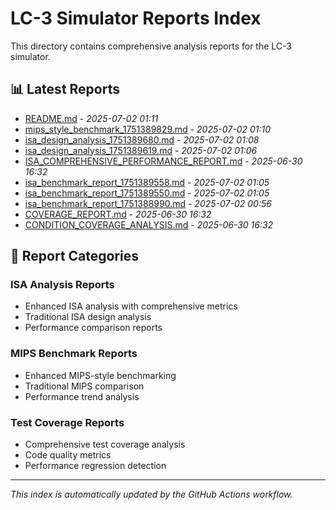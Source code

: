 # LC-3 Simulator Reports Index

This directory contains comprehensive analysis reports for the LC-3 simulator.

## 📊 Latest Reports

- [README.md](README.md) - *2025-07-02 01:11*
- [mips_style_benchmark_1751389829.md](mips_style_benchmark_1751389829.md) - *2025-07-02 01:10*
- [isa_design_analysis_1751389680.md](isa_design_analysis_1751389680.md) - *2025-07-02 01:08*
- [isa_design_analysis_1751389619.md](isa_design_analysis_1751389619.md) - *2025-07-02 01:06*
- [ISA_COMPREHENSIVE_PERFORMANCE_REPORT.md](ISA_COMPREHENSIVE_PERFORMANCE_REPORT.md) - *2025-06-30 16:32*
- [isa_benchmark_report_1751389558.md](isa_benchmark_report_1751389558.md) - *2025-07-02 01:05*
- [isa_benchmark_report_1751389550.md](isa_benchmark_report_1751389550.md) - *2025-07-02 01:05*
- [isa_benchmark_report_1751388990.md](isa_benchmark_report_1751388990.md) - *2025-07-02 00:56*
- [COVERAGE_REPORT.md](COVERAGE_REPORT.md) - *2025-06-30 16:32*
- [CONDITION_COVERAGE_ANALYSIS.md](CONDITION_COVERAGE_ANALYSIS.md) - *2025-06-30 16:32*

## 📁 Report Categories

### ISA Analysis Reports
- Enhanced ISA analysis with comprehensive metrics
- Traditional ISA design analysis
- Performance comparison reports

### MIPS Benchmark Reports
- Enhanced MIPS-style benchmarking
- Traditional MIPS comparison
- Performance trend analysis

### Test Coverage Reports
- Comprehensive test coverage analysis
- Code quality metrics
- Performance regression detection

---

*This index is automatically updated by the GitHub Actions workflow.*

